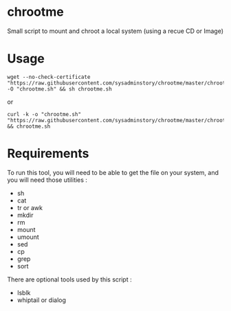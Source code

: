 chrootme
========

Small script to mount and chroot a local system (using a recue CD or Image)

Usage
=====

    wget --no-check-certificate "https://raw.githubusercontent.com/sysadminstory/chrootme/master/chrootme.sh" -O "chrootme.sh" && sh chrootme.sh
or
    
    curl -k -o "chrootme.sh" "https://raw.githubusercontent.com/sysadminstory/chrootme/master/chrootme.sh" && chrootme.sh

Requirements
============
To run this tool, you will need to be able to get the file on your system, and you will need those utilities :
- sh
- cat
- tr or awk
- mkdir
- rm
- mount
- umount
- sed
- cp
- grep
- sort

There are optional tools used by this script :
- lsblk
- whiptail or dialog
